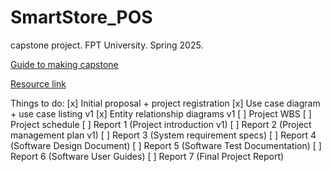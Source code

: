 # SmartStore_POS
capstone project. FPT University. Spring 2025.

[Guide to making capstone](./Guide.md)

[Resource link](https://drive.google.com/drive/folders/1Irhnv4x9OTlKZkGY_50_IKyUVAo4aFqH?usp=drive_link)

Things to do:
[x] Initial proposal + project registration
[x] Use case diagram + use case listing v1
[x] Entity relationship diagrams v1
[ ] Project WBS
[ ] Project schedule
[ ] Report 1 (Project introduction v1)
[ ] Report 2 (Project management plan v1)
[ ] Report 3 (System requirement specs)
[ ] Report 4 (Software Design Document)
[ ] Report 5 (Software Test Documentation)
[ ] Report 6 (Software User Guides)
[ ] Report 7 (Final Project Report)